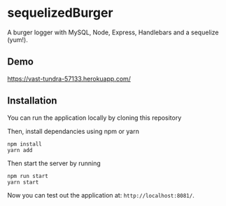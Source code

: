 # sequelizedBurger

A burger logger with MySQL, Node, Express, Handlebars and a sequelize (yum!).

## Demo

https://vast-tundra-57133.herokuapp.com/

## Installation

You can run the application locally by cloning this repository
	
Then, install dependancies using npm or yarn

	npm install
    yarn add
	
Then start the server by running

	npm run start
    yarn start
	
Now you can test out the application at: `http://localhost:8081/`.